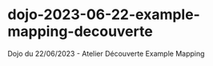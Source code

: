 # dojo-2023-06-22-example-mapping-decouverte
Dojo du 22/06/2023 - Atelier Découverte Example Mapping

